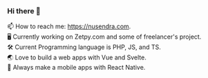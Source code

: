 ### Hi there 👋

📫 How to reach me: https://nusendra.com.  
🖥 Currently working on Zetpy.com and some of freelancer's project.  
🛠 Current Programming language is PHP, JS, and TS.  
🌏 Love to build a web apps with Vue and Svelte.  
📱 Always make a mobile apps with React Native.
